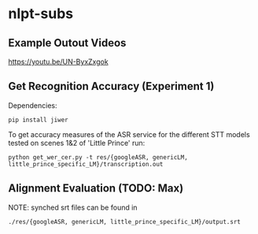 # nlpt-subs

## Example Outout Videos

https://youtu.be/UN-ByxZxgok

## Get Recognition Accuracy (Experiment 1)

Dependencies:
```
pip install jiwer
```

To get accuracy measures of the ASR service for the different STT models tested on scenes 1&2 of 'Little Prince' run:
```
python get_wer_cer.py -t res/{googleASR, genericLM, little_prince_specific_LM}/transcription.out 
```
## Alignment Evaluation (TODO: Max)

NOTE: synched srt files can be found in 
```
./res/{googleASR, genericLM, little_prince_specific_LM}/output.srt
```

